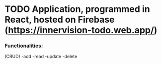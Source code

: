 # TODO Application, programmed in React, hosted on Firebase (https://innervision-todo.web.app/)

### Functionalities:

(CRUD)
-add
-read
-update
-delete
